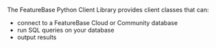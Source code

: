 The FeatureBase Python Client Library provides client classes that can:
* connect to a FeatureBase Cloud or Community database
* run SQL queries on your database
* output results
